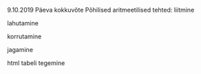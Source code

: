 9.10.2019 Päeva kokkuvõte
Põhilised aritmeetilised tehted:
liitmine

lahutamine

korrutamine

jagamine

html tabeli tegemine

